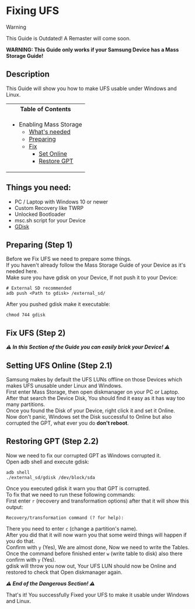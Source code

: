 # Fixing UFS

> [!WARNING]
> This Guide is Outdated! A Remaster will come soon.

**WARNING: This Guide only works if your Samsung Device has a Mass Storage Guide!**

## Description

This Guide will show you how to make UFS usable under Windows and Linux.

<table>
<tr><th>Table of Contents</th></th>
<tr><td>
  
- Enabling Mass Storage
   - [What's needed](#things-you-need)
   - [Preparing](#preparing-step-1)
   - [Fix](#fix-ufs-step-2)
     - [Set Online](#setting-ufs-online-step-21)
     - [Restore GPT](#restoring-ufs-step-22)

</td></tr> </table>

## Things you need:
   - PC / Laptop with Windows 10 or newer
   - Custom Recovery like TWRP
   - Unlocked Bootloader
   - msc.sh script for your Device
   - [GDisk](https://renegade-project.tech/tools/gdisk.7z)

## Preparing (Step 1)

Before we Fix UFS we need to prepare some things. <br />
If you haven't already follow the Mass Storage Guide of your Device as it's needed here. <br />
Make sure you have gdisk on your Device, If not push it to your Device:
```
# External SD recommended
adb push <Path to gdisk> /external_sd/
```
After you pushed gdisk make it executable:
```
chmod 744 gdisk
```

## Fix UFS (Step 2)

***⚠️ In this Section of the Guide you can easily brick your Device! ⚠️***

## Setting UFS Online (Step 2.1)

Samsung makes by default the UFS LUNs offline on those Devices which makes UFS unusable under Linux and Windows. <br />
First enter Mass Storage, then open diskmanager on your PC or Laptop. <br />
After that search the Device Disk, You should find it easy as it has way too many partitions. <br />
Once you found the Disk of your Device, right click it and set it Online. <br />
Now don't panic, Windows set the Disk successful to Online but also corrupted the GPT, what ever you do **don't reboot**. <br />

## Restoring GPT (Step 2.2)

Now we need to fix our corrupted GPT as Windows corrupted it. <br />
Open adb shell and execute gdisk:
```
adb shell
./external_sd/gdisk /dev/block/sda
```
Once you executed gdisk it warn you that GPT is corrupted. <br />
To fix that we need to run these following commands: <br />
First enter `r` (recovery and transformation options) after that it will show this output:
```
Recovery/transformation command (? for help):
```
There you need to enter `c` (change a partition's name). <br />
After you did that it will now warn you that some weird things will happen if you do that. <br />
Confirm with `y` (Yes), We are almost done, Now we need to write the Tables. <br />
Once the command before finished enter `w` (write table to disk) also there confirm with `y` (Yes). <br />
gdisk will throw you now out, Your UFS LUN should now be Online and restored to check that Open diskmanager again. <br />

***⚠️ End of the Dangerous Section! ⚠️***

That's it! You successfully Fixed your UFS to make it usable under Windows and Linux.
